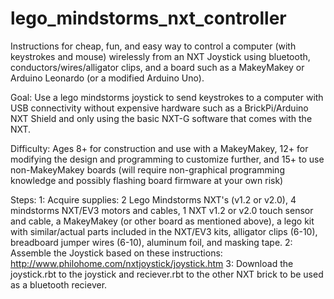 # lego_mindstorms_nxt_controller
Instructions for cheap, fun, and easy way to control a computer (with keystrokes and mouse) wirelessly from an NXT Joystick using bluetooth, conductors/wires/alligator clips, and a board such as a MakeyMakey or Arduino Leonardo (or a modified Arduino Uno).

Goal: 
Use a lego mindstorms joystick to send keystrokes to a computer with USB connectivity without expensive hardware such as a BrickPi/Arduino NXT Shield and only using the basic NXT-G software that comes with the NXT.

Difficulty:
Ages 8+ for construction and use with a MakeyMakey, 12+ for modifying the design and programming to customize further, and 15+ to use non-MakeyMakey boards (will require non-graphical programming knowledge and possibly flashing board firmware at your own risk)

Steps: 
1: Acquire supplies: 2 Lego Mindstorms NXT's (v1.2 or v2.0), 4 mindstorms NXT/EV3 motors and cables, 1 NXT v1.2 or v2.0 touch sensor and cable, a MakeyMakey (or other board as mentioned above), a lego kit with similar/actual parts included in the NXT/EV3 kits, alligator clips (6-10), breadboard jumper wires (6-10), aluminum foil, and masking tape. 
2: Assemble the Joystick based on these instructions: http://www.philohome.com/nxtjoystick/joystick.htm
3: Download the joystick.rbt to the joystick and reciever.rbt to the other NXT brick to be used as a bluetooth reciever.
